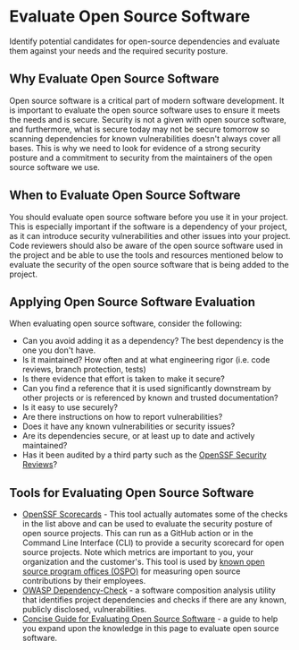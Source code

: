 # Evaluate Open Source Software

Identify potential candidates for open-source dependencies and evaluate them against your needs and the required security posture.

## Why Evaluate Open Source Software

Open source software is a critical part of modern software development. It is important to evaluate the open source software uses to ensure it meets the needs and is secure.
Security is not a given with open source software, and furthermore, what is secure today may not be secure tomorrow so scanning dependencies for known vulnerabilities doesn't always cover all bases.
This is why we need to look for evidence of a strong security posture and a commitment to security from the maintainers of the open source software we use.

## When to Evaluate Open Source Software

You should evaluate open source software before you use it in your project. This is especially important if the software is a dependency of your project, as it can introduce security vulnerabilities and other issues into your project.
Code reviewers should also be aware of the open source software used in the project and be able to use the tools and resources mentioned below to evaluate the security of the open source software that is being added to the project.

## Applying Open Source Software Evaluation

When evaluating open source software, consider the following:

- Can you avoid adding it as a dependency? The best dependency is the one you don't have.
- Is it maintained? How often and at what engineering rigor (i.e. code reviews, branch protection, tests)
- Is there evidence that effort is taken to make it secure?
- Can you find a reference that it is used significantly downstream by other projects or is referenced by known and trusted documentation?
- Is it easy to use securely?
- Are there instructions on how to report vulnerabilities? 
- Does it have any known vulnerabilities or security issues?
- Are its dependencies secure, or at least up to date and actively maintained?
- Has it been audited by a third party such as the [OpenSSF Security Reviews](https://github.com/ossf/security-reviews/blob/main/Overview.md#readme)?

## Tools for Evaluating Open Source Software

- [OpenSSF Scorecards](https://github.com/ossf/scorecard) - This tool actually automates some of the checks in the list above and can be used to evaluate the security posture of open source projects. This can run as a GitHub action or in the Command Line Interface (CLI) to provide a security scorecard for open source projects. Note which metrics are important to you, your organization and the customer's. This tool is used by [known open source program offices (OSPO)](https://securityscorecards.dev/#part-of-the-oss-community) for measuring open source contributions by their employees.
- [OWASP Dependency-Check](https://owasp.org/www-project-dependency-check/) - a software composition analysis utility that identifies project dependencies and checks if there are any known, publicly disclosed, vulnerabilities.
- [Concise Guide for Evaluating Open Source Software](https://github.com/ossf/wg-best-practices-os-developers/blob/main/docs/Concise-Guide-for-Evaluating-Open-Source-Software.md) - a guide to help you expand upon the knowledge in this page to evaluate open source software.
